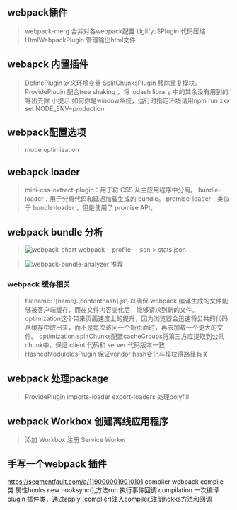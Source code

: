 ## webpack插件
> webpack-merg 合并对各webpack配置
> UglifyJSPlugin 代码压缩
> HtmlWebpackPlugin 管理输出html文件

## webapck 内置插件 
>DefinePlugin 定义环境变量
> SplitChunksPlugin 移除重复模块。
> ProvidePlugin  配合tree shaking ，将 lodash library 中的其余没有用到的导出去除
小提示 如何你是window系统，运行时指定环境请用npm run xxx set NODE_ENV=production
## webpack配置选项
>mode 
>optimization
## webapck loader
>mini-css-extract-plugin：用于将 CSS 从主应用程序中分离。
>bundle-loader：用于分离代码和延迟加载生成的 bundle。
>promise-loader：类似于 bundle-loader ，但是使用了 promise API。

## webpack bundle 分析
>![webpack-chart](https://alexkuz.github.io/webpack-chart/) 
 webpack --profile --json > stats.json
<!-- >![webpack-visualizer](https://chrisbateman.github.io/webpack-visualizer/)  -->
>![webpack-bundle-analyzer](https://github.com/webpack-contrib/webpack-bundle-analyzer)  推荐

### webpack 缓存相关
> filename: '[name].[contenthash].js',
以确保 webpack 编译生成的文件能够被客户端缓存，而在文件内容变化后，能够请求到新的文件。
>optimization这个带来页面速度上的提升，因为浏览器会迅速将公共的代码从缓存中取出来，而不是每次访问一个新页面时，再去加载一个更大的文件。
> optimization.splitChunks配置cacheGroups将第三方库提取到公共chunk中，保证 client 代码和 server 代码版本一致
>HashedModuleIdsPlugin 保证vendor hash变化与模块得路径有关

## webpack 处理package
> ProvidePlugin
>  imports-loader export-loaders
> 处理polyfill 

## webpack Workbox 创建离线应用程序
> 添加 Workbox 
> 注册 Service Worker
## 手写一个webpack 插件
https://segmentfault.com/a/1190000019010101
compiler webpack compile 类 属性hooks new hooksync(),方法run 执行事件回调 
compilation 一次编译
plugin 插件类，通过apply (complier)注入compiler,注册hokks方法和回调
